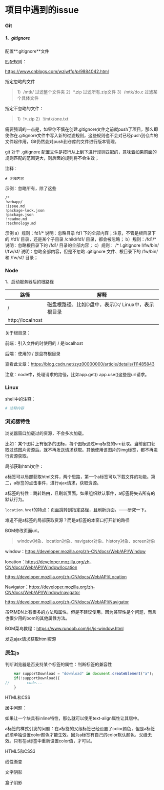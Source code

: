 # 项目中遇到的issue

### Git

##### 1、gitignore

配置**.gitignore**文件

匹配规则：

https://www.cnblogs.com/wzjwffg/p/9884042.html

指定忽略的文件 

> 1）/mtk/        过滤整个文件夹
> 2）*.zip         过滤所有.zip文件
> 3）/mtk/do.c     过滤某个具体文件
>
> 

指定不忽略的文件：

> 1）!*.zip
> 2）!/mtk/one.txt

需要强调的一点是，如果你不慎在创建.gitignore文件之前就push了项目，那么即使你在.gitignore文件中写入新的过滤规则，这些规则也不会对已经push到仓库的文件起作用，Git仍然会对push到仓库的文件进行版本管理。

git 对于 .gitignore 配置文件是按行从上到下进行规则匹配的，意味着如果前面的规则匹配的范围更大，则后面的规则将不会生效；

注释：

```
# 注释内容
```



示例：忽略所有，除了这些

```
/*
!webapp/
!issue.md
!package-lock.json
!package.json
!readme.md
!technology.md
```

示例
a）规则：fd1/*
说明：忽略目录 fd1 下的全部内容；注意，不管是根目录下的 /fd1/ 目录，还是某个子目录 /child/fd1/ 目录，都会被忽略；
b）规则：/fd1/*
说明：忽略根目录下的 /fd1/ 目录的全部内容；
c）规则：
/*
!.gitignore
!/fw/bin/
!/fw/sf/
说明：忽略全部内容，但是不忽略 .gitignore 文件、根目录下的 /fw/bin/ 和 /fw/sf/ 目录；

### Node

1、启动服务器后的根路径

| 路径             | 解释                                                |
| ---------------- | --------------------------------------------------- |
| /                | 磁盘根路径，比如D盘中，表示D:/  Linux中，表示根目录 |
| http://localhost |                                                     |

关于根目录：

前端：引入文件的时使用的 / 是localhost

后端：使用的 / 是盘符根目录

查看此文章：https://blog.csdn.net/zyz00000000/article/details/111485843

注意：node中，处理请求的路径，比如app.get()  app.use()这些是url请求。

### Linux

shell中的注释：

```sh
# 注释内容
```



### 浏览器特性

浏览器窗口加载过的资源，不会多次加载。

比如：某个图片上有很多的图标，每个图标通过img标签的src获取。当前窗口获取过该图片资源后。就不再发送请求获取。其他使用该图片的img标签，都不再进行资源获取。

局部获取html文件：

a标签可以局部获取html文件，两个思路，第一个a标签可以下载文件的功能。第二，a标签的点击事件，进行ajax请求，获取资源。

a标签的特性：跳转路由，且刷新页面。如果组织默认事件，a标签将失去所有的默认行为。

`location.href`的特点：页面跳转到指定路径，且刷新页面。——研究一下。

难道不是a标签的局部获取资源？而是a标签的本窗口打开新的路径

BOM修改页面url。

> window对象、location对象、navigator对象、history对象、screen对象

window：https://developer.mozilla.org/zh-CN/docs/Web/API/Window

location：https://developer.mozilla.org/zh-CN/docs/Web/API/Window/location

https://developer.mozilla.org/zh-CN/docs/Web/API/Location

Navigator：https://developer.mozilla.org/zh-CN/docs/Web/API/Window/navigator

https://developer.mozilla.org/zh-CN/docs/Web/API/Navigator

虽然MDN上有很多的方法和属性。但是不建议使用。因为兼容性是个问题，而且也很少用的bom的其他属性方法。

BOM菜鸟教程：https://www.runoob.com/js/js-window.html

发送ajax请求获取html资源



### 原生js

判断浏览器是否支持某个标签的属性：判断标签的兼容性

```js
    var supportDownload = "download" in document.createElement("a");
    if(!supportDownload){
//        code...
    }
```



HTML和CSS

居中问题：

如果让一个块具有inline特性，那么就可以使用text-align属性让其居中。

a标签的样式引发的问题：在a标签的父级标签已经设置了color颜色，但是a标签必须单独设置color颜色才能生效。因为a标签有自己的color默认颜色，父级无效。只有在a标签中重新设置color值，才可以。

HTML5和CSS3

线性渐变

文字阴影

盒子阴影